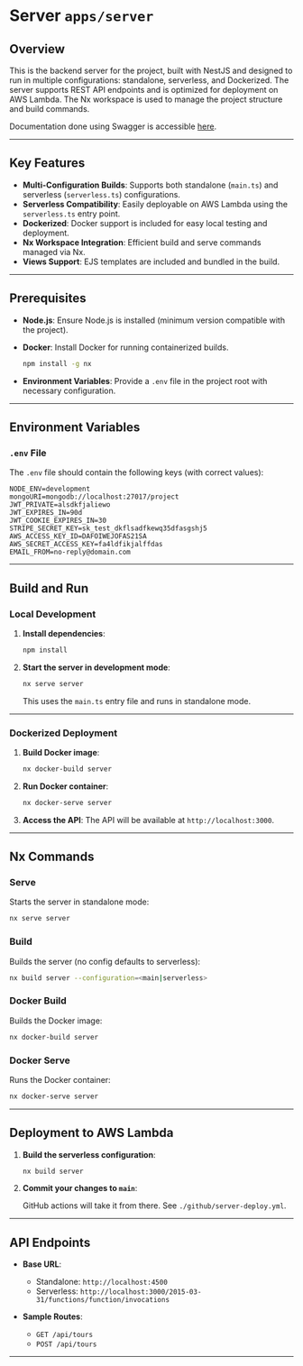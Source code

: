 # Server `apps/server`

## Overview

This is the backend server for the project, built with NestJS and designed to run in multiple configurations: standalone, serverless, and Dockerized. The server supports REST API endpoints and is optimized for deployment on AWS Lambda. The Nx workspace is used to manage the project structure and build commands.

Documentation done using Swagger is accessible [here](https://api.featherly.karuifeather.com/docs).

---

## Key Features

- **Multi-Configuration Builds**: Supports both standalone (`main.ts`) and serverless (`serverless.ts`) configurations.
- **Serverless Compatibility**: Easily deployable on AWS Lambda using the `serverless.ts` entry point.
- **Dockerized**: Docker support is included for easy local testing and deployment.
- **Nx Workspace Integration**: Efficient build and serve commands managed via Nx.
- **Views Support**: EJS templates are included and bundled in the build.

---

## Prerequisites

- **Node.js**: Ensure Node.js is installed (minimum version compatible with the project).
- **Docker**: Install Docker for running containerized builds.

  ```bash
  npm install -g nx
  ```

- **Environment Variables**: Provide a `.env` file in the project root with necessary configuration.

---

## Environment Variables

### `.env` File

The `.env` file should contain the following keys (with correct values):

```env
NODE_ENV=development
mongoURI=mongodb://localhost:27017/project
JWT_PRIVATE=alsdkfjaliewo
JWT_EXPIRES_IN=90d
JWT_COOKIE_EXPIRES_IN=30
STRIPE_SECRET_KEY=sk_test_dkflsadfkewq35dfasgshj5
AWS_ACCESS_KEY_ID=DAFOIWEJOFAS21SA
AWS_SECRET_ACCESS_KEY=fa4ldfikjalffdas
EMAIL_FROM=no-reply@domain.com
```

---

## Build and Run

### Local Development

1. **Install dependencies**:

   ```bash
   npm install
   ```

2. **Start the server in development mode**:
   ```bash
   nx serve server
   ```
   This uses the `main.ts` entry file and runs in standalone mode.

---

### Dockerized Deployment

1. **Build Docker image**:

   ```bash
   nx docker-build server
   ```

2. **Run Docker container**:

   ```bash
   nx docker-serve server
   ```

3. **Access the API**:
   The API will be available at `http://localhost:3000`.

---

## Nx Commands

### Serve

Starts the server in standalone mode:

```bash
nx serve server
```

### Build

Builds the server (no config defaults to serverless):

```bash
nx build server --configuration=<main|serverless>
```

### Docker Build

Builds the Docker image:

```bash
nx docker-build server
```

### Docker Serve

Runs the Docker container:

```bash
nx docker-serve server
```

---

## Deployment to AWS Lambda

1. **Build the serverless configuration**:

   ```bash
   nx build server
   ```

2. **Commit your changes to `main`**:

   GitHub actions will take it from there. See `./github/server-deploy.yml`.

---

## API Endpoints

- **Base URL**:

  - Standalone: `http://localhost:4500`
  - Serverless: `http://localhost:3000/2015-03-31/functions/function/invocations`

- **Sample Routes**:
  - `GET /api/tours`
  - `POST /api/tours`

---
